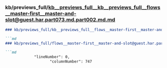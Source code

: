 ### kb/previews_full/kb__previews_full__kb__previews_full__flows__master-first__master-and-slot@guest.har.part073.md.part002.md.md

```md
### kb/previews_full/kb__previews_full__flows__master-first__master-and-slot@guest.har.part073.md.part002.md

```md
### kb/previews_full/flows__master-first__master-and-slot@guest.har.part073.md (part 002)

```md
             "lineNumber": 0,
                    "columnNumber": 747
```

```

```

```
